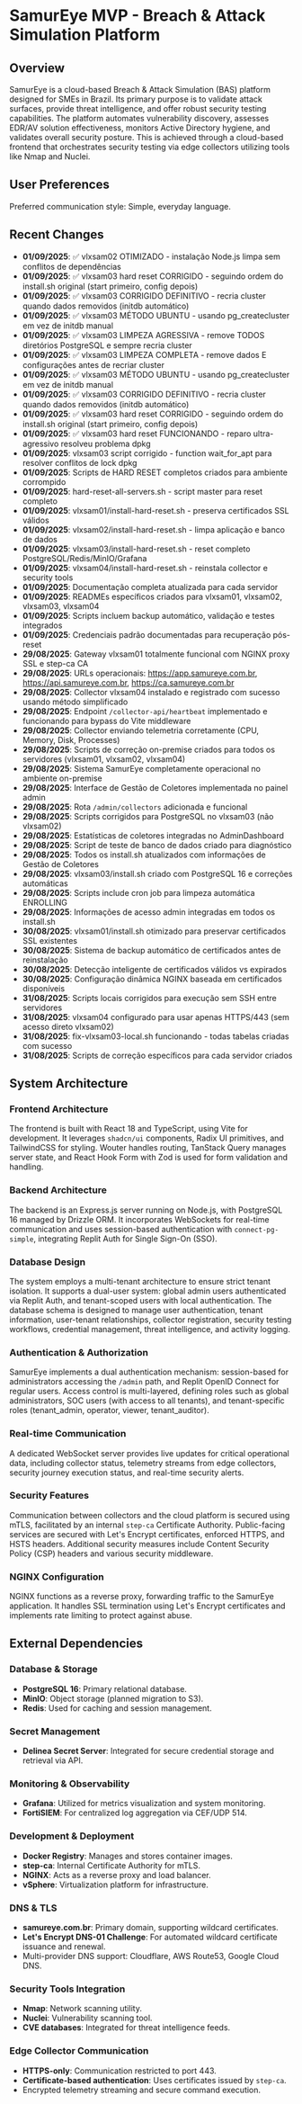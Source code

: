 # SamurEye MVP - Breach & Attack Simulation Platform

## Overview
SamurEye is a cloud-based Breach & Attack Simulation (BAS) platform designed for SMEs in Brazil. Its primary purpose is to validate attack surfaces, provide threat intelligence, and offer robust security testing capabilities. The platform automates vulnerability discovery, assesses EDR/AV solution effectiveness, monitors Active Directory hygiene, and validates overall security posture. This is achieved through a cloud-based frontend that orchestrates security testing via edge collectors utilizing tools like Nmap and Nuclei.

## User Preferences
Preferred communication style: Simple, everyday language.

## Recent Changes
- **01/09/2025**: ✅ vlxsam02 OTIMIZADO - instalação Node.js limpa sem conflitos de dependências
- **01/09/2025**: ✅ vlxsam03 hard reset CORRIGIDO - seguindo ordem do install.sh original (start primeiro, config depois)
- **01/09/2025**: ✅ vlxsam03 CORRIGIDO DEFINITIVO - recria cluster quando dados removidos (initdb automático)
- **01/09/2025**: ✅ vlxsam03 MÉTODO UBUNTU - usando pg_createcluster em vez de initdb manual
- **01/09/2025**: ✅ vlxsam03 LIMPEZA AGRESSIVA - remove TODOS diretórios PostgreSQL e sempre recria cluster
- **01/09/2025**: ✅ vlxsam03 LIMPEZA COMPLETA - remove dados E configurações antes de recriar cluster
- **01/09/2025**: ✅ vlxsam03 MÉTODO UBUNTU - usando pg_createcluster em vez de initdb manual
- **01/09/2025**: ✅ vlxsam03 CORRIGIDO DEFINITIVO - recria cluster quando dados removidos (initdb automático)
- **01/09/2025**: ✅ vlxsam03 hard reset CORRIGIDO - seguindo ordem do install.sh original (start primeiro, config depois)
- **01/09/2025**: ✅ vlxsam03 hard reset FUNCIONANDO - reparo ultra-agressivo resolveu problema dpkg
- **01/09/2025**: vlxsam03 script corrigido - function wait_for_apt para resolver conflitos de lock dpkg
- **01/09/2025**: Scripts de HARD RESET completos criados para ambiente corrompido
- **01/09/2025**: hard-reset-all-servers.sh - script master para reset completo
- **01/09/2025**: vlxsam01/install-hard-reset.sh - preserva certificados SSL válidos
- **01/09/2025**: vlxsam02/install-hard-reset.sh - limpa aplicação e banco de dados
- **01/09/2025**: vlxsam03/install-hard-reset.sh - reset completo PostgreSQL/Redis/MinIO/Grafana
- **01/09/2025**: vlxsam04/install-hard-reset.sh - reinstala collector e security tools
- **01/09/2025**: Documentação completa atualizada para cada servidor
- **01/09/2025**: READMEs específicos criados para vlxsam01, vlxsam02, vlxsam03, vlxsam04
- **01/09/2025**: Scripts incluem backup automático, validação e testes integrados
- **01/09/2025**: Credenciais padrão documentadas para recuperação pós-reset
- **29/08/2025**: Gateway vlxsam01 totalmente funcional com NGINX proxy SSL e step-ca CA
- **29/08/2025**: URLs operacionais: https://app.samureye.com.br, https://api.samureye.com.br, https://ca.samureye.com.br
- **29/08/2025**: Collector vlxsam04 instalado e registrado com sucesso usando método simplificado
- **29/08/2025**: Endpoint `/collector-api/heartbeat` implementado e funcionando para bypass do Vite middleware
- **29/08/2025**: Collector enviando telemetria corretamente (CPU, Memory, Disk, Processes)
- **29/08/2025**: Scripts de correção on-premise criados para todos os servidores (vlxsam01, vlxsam02, vlxsam04)
- **29/08/2025**: Sistema SamurEye completamente operacional no ambiente on-premise
- **29/08/2025**: Interface de Gestão de Coletores implementada no painel admin
- **29/08/2025**: Rota `/admin/collectors` adicionada e funcional
- **29/08/2025**: Scripts corrigidos para PostgreSQL no vlxsam03 (não vlxsam02)
- **29/08/2025**: Estatísticas de coletores integradas no AdminDashboard
- **29/08/2025**: Script de teste de banco de dados criado para diagnóstico
- **29/08/2025**: Todos os install.sh atualizados com informações de Gestão de Coletores
- **29/08/2025**: vlxsam03/install.sh criado com PostgreSQL 16 e correções automáticas
- **29/08/2025**: Scripts include cron job para limpeza automática ENROLLING
- **29/08/2025**: Informações de acesso admin integradas em todos os install.sh
- **30/08/2025**: vlxsam01/install.sh otimizado para preservar certificados SSL existentes
- **30/08/2025**: Sistema de backup automático de certificados antes de reinstalação
- **30/08/2025**: Detecção inteligente de certificados válidos vs expirados
- **30/08/2025**: Configuração dinâmica NGINX baseada em certificados disponíveis
- **31/08/2025**: Scripts locais corrigidos para execução sem SSH entre servidores
- **31/08/2025**: vlxsam04 configurado para usar apenas HTTPS/443 (sem acesso direto vlxsam02)
- **31/08/2025**: fix-vlxsam03-local.sh funcionando - todas tabelas criadas com sucesso
- **31/08/2025**: Scripts de correção específicos para cada servidor criados

## System Architecture

### Frontend Architecture
The frontend is built with React 18 and TypeScript, using Vite for development. It leverages `shadcn/ui` components, Radix UI primitives, and TailwindCSS for styling. Wouter handles routing, TanStack Query manages server state, and React Hook Form with Zod is used for form validation and handling.

### Backend Architecture
The backend is an Express.js server running on Node.js, with PostgreSQL 16 managed by Drizzle ORM. It incorporates WebSockets for real-time communication and uses session-based authentication with `connect-pg-simple`, integrating Replit Auth for Single Sign-On (SSO).

### Database Design
The system employs a multi-tenant architecture to ensure strict tenant isolation. It supports a dual-user system: global admin users authenticated via Replit Auth, and tenant-scoped users with local authentication. The database schema is designed to manage user authentication, tenant information, user-tenant relationships, collector registration, security testing workflows, credential management, threat intelligence, and activity logging.

### Authentication & Authorization
SamurEye implements a dual authentication mechanism: session-based for administrators accessing the `/admin` path, and Replit OpenID Connect for regular users. Access control is multi-layered, defining roles such as global administrators, SOC users (with access to all tenants), and tenant-specific roles (tenant_admin, operator, viewer, tenant_auditor).

### Real-time Communication
A dedicated WebSocket server provides live updates for critical operational data, including collector status, telemetry streams from edge collectors, security journey execution status, and real-time security alerts.

### Security Features
Communication between collectors and the cloud platform is secured using mTLS, facilitated by an internal `step-ca` Certificate Authority. Public-facing services are secured with Let's Encrypt certificates, enforced HTTPS, and HSTS headers. Additional security measures include Content Security Policy (CSP) headers and various security middleware.

### NGINX Configuration
NGINX functions as a reverse proxy, forwarding traffic to the SamurEye application. It handles SSL termination using Let's Encrypt certificates and implements rate limiting to protect against abuse.

## External Dependencies

### Database & Storage
- **PostgreSQL 16**: Primary relational database.
- **MinIO**: Object storage (planned migration to S3).
- **Redis**: Used for caching and session management.

### Secret Management
- **Delinea Secret Server**: Integrated for secure credential storage and retrieval via API.

### Monitoring & Observability
- **Grafana**: Utilized for metrics visualization and system monitoring.
- **FortiSIEM**: For centralized log aggregation via CEF/UDP 514.

### Development & Deployment
- **Docker Registry**: Manages and stores container images.
- **step-ca**: Internal Certificate Authority for mTLS.
- **NGINX**: Acts as a reverse proxy and load balancer.
- **vSphere**: Virtualization platform for infrastructure.

### DNS & TLS
- **samureye.com.br**: Primary domain, supporting wildcard certificates.
- **Let's Encrypt DNS-01 Challenge**: For automated wildcard certificate issuance and renewal.
- Multi-provider DNS support: Cloudflare, AWS Route53, Google Cloud DNS.

### Security Tools Integration
- **Nmap**: Network scanning utility.
- **Nuclei**: Vulnerability scanning tool.
- **CVE databases**: Integrated for threat intelligence feeds.

### Edge Collector Communication
- **HTTPS-only**: Communication restricted to port 443.
- **Certificate-based authentication**: Uses certificates issued by `step-ca`.
- Encrypted telemetry streaming and secure command execution.